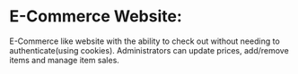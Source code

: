 # E-Commerce Website:

E-Commerce like website with the ability to check out without needing to authenticate(using cookies). Administrators can update prices, add/remove items and manage item sales.
